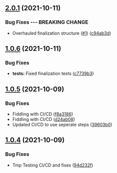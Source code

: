 ## [2.0.1](https://github.com/yuval-po/weak-event/compare/v1.0.6...v2.0.1) (2021-10-11)


### Bug Fixes --- BREAKING CHANGE

* Overhauled finalization structure ([#1](https://github.com/yuval-po/weak-event/issues/1)) ([c94ab3d](https://github.com/yuval-po/weak-event/commit/c94ab3d79191670ff6282cc99eac818c4dbeb2c6))



## [1.0.6](https://github.com/yuval-po/weak-event/compare/v1.0.5...v1.0.6) (2021-10-11)


### Bug Fixes

* **tests:** Fixed finalization tests ([c7739b3](https://github.com/yuval-po/weak-event/commit/c7739b34d6710d7ce96848464a09c47a16b979a5))



## [1.0.5](https://github.com/yuval-po/weak-event/compare/v1.0.4...v1.0.5) (2021-10-09)


### Bug Fixes

* Fiddling with CI/CD ([f8a3186](https://github.com/yuval-po/weak-event/commit/f8a318661d49ee3d0d9093ea5805c1bd008163bf))
* Fiddling with CI/CD ([d24ab08](https://github.com/yuval-po/weak-event/commit/d24ab080910f8dc4a7841a833d70109b3cafefeb))
* Updated CI/CD to use seperate steps ([39603b0](https://github.com/yuval-po/weak-event/commit/39603b0cd7b4ba11493afc2c2e4192cb80a5a964))



## [1.0.4](https://github.com/yuval-po/weak-event/compare/94d232f128c4330dd19c86bb72d7a658d21ed7b8...v1.0.4) (2021-10-09)


### Bug Fixes

* Tmp Testing CI/CD and fixes ([94d232f](https://github.com/yuval-po/weak-event/commit/94d232f128c4330dd19c86bb72d7a658d21ed7b8))



